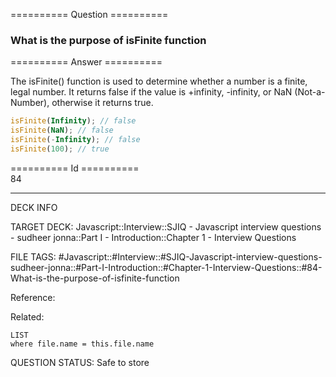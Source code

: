 ========== Question ==========  

### What is the purpose of isFinite function  

========== Answer ==========  

The isFinite() function is used to determine whether a number is a finite, legal
number. It returns false if the value is +infinity, -infinity, or NaN
(Not-a-Number), otherwise it returns true.

```javascript
isFinite(Infinity); // false
isFinite(NaN); // false
isFinite(-Infinity); // false
isFinite(100); // true
```

========== Id ==========  
84

---

DECK INFO

TARGET DECK: Javascript::Interview::SJIQ - Javascript interview questions - sudheer jonna::Part I - Introduction::Chapter 1 - Interview Questions

FILE TAGS: #Javascript::#Interview::#SJIQ-Javascript-interview-questions-sudheer-jonna::#Part-I-Introduction::#Chapter-1-Interview-Questions::#84-What-is-the-purpose-of-isfinite-function

Reference:

Related:

```dataview
LIST
where file.name = this.file.name
```

QUESTION STATUS: Safe to store
